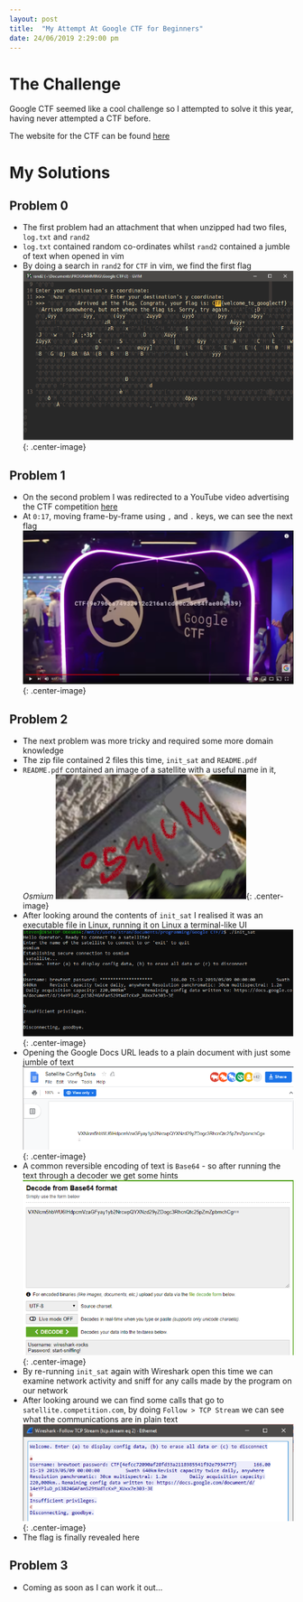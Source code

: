 ```yaml
---
layout: post
title:  "My Attempt At Google CTF for Beginners"
date: 24/06/2019 2:29:00 pm
---
```


# The Challenge
Google CTF seemed like a cool challenge so I attempted to solve it this year,
having never attempted a CTF before.

The website for the CTF can be found [here](https://capturetheflag.withgoogle.com/)

# My Solutions

## Problem 0
- The first problem had an attachment that when unzipped had two files,
  `log.txt` and `rand2`
- `log.txt` contained random co-ordinates whilst `rand2` contained a jumble
  of text when opened in vim
- By doing a search in `rand2` for `CTF` in vim, we find the first flag
![Flag 0](/assets/google-ctf/flag-0.png){: .center-image}

## Problem 1
- On the second problem I was redirected to a YouTube video advertising the
  CTF competition [here](https://www.youtube.com/watch?v=QzFuwljOj8Y)
- At `0:17`, moving frame-by-frame using `,` and `.` keys, we can see the next
  flag
![Flag 1](/assets/google-ctf/flag-1.png){: .center-image}

## Problem 2
- The next problem was more tricky and required some more domain knowledge
- The zip file contained 2 files this time, `init_sat` and `README.pdf`
- `README.pdf` contained an image of a satellite with a useful name in it,
  *Osmium*
![Flag 2.0](/assets/google-ctf/flag-2.0.png){: .center-image}
- After looking around the contents of `init_sat` I realised it was an
  executable file in Linux, running it on Linux a terminal-like UI
![Flag 2.1](/assets/google-ctf/flag-2.1.png){: .center-image}
- Opening the Google Docs URL leads to a plain document with just some jumble
  of text
![Flag 2.2](/assets/google-ctf/flag-2.2.png){: .center-image}
- A common reversible encoding of text is `Base64` - so after running the text
  through a decoder we get some hints
![Flag 2.3](/assets/google-ctf/flag-2.3.png){: .center-image}
- By re-running `init_sat` again with Wireshark open this time we can examine
  network activity and sniff for any calls made by the program on our network
- After looking around we can find some calls that go to
  `satellite.competition.com`, by doing `Follow > TCP Stream` we can see what
  the communications are in plain text
![Flag 2.4](/assets/google-ctf/flag-2.4.png){: .center-image}
- The flag is finally revealed here

## Problem 3
- Coming as soon as I can work it out...
